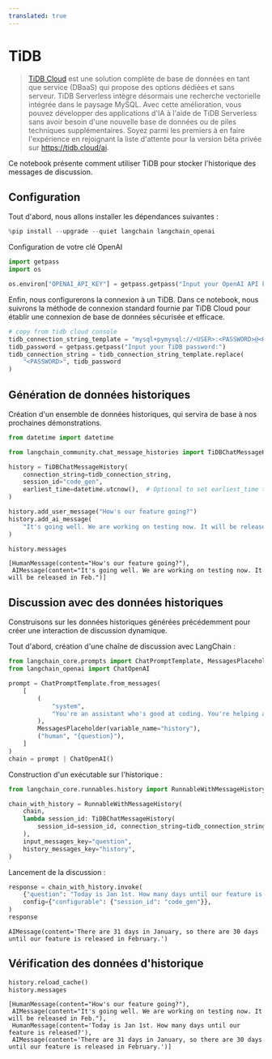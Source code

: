```yaml
---
translated: true
---
```


# TiDB

> [TiDB Cloud](https://tidbcloud.com/) est une solution complète de base de données en tant que service (DBaaS) qui propose des options dédiées et sans serveur. TiDB Serverless intègre désormais une recherche vectorielle intégrée dans le paysage MySQL. Avec cette amélioration, vous pouvez développer des applications d'IA à l'aide de TiDB Serverless sans avoir besoin d'une nouvelle base de données ou de piles techniques supplémentaires. Soyez parmi les premiers à en faire l'expérience en rejoignant la liste d'attente pour la version bêta privée sur https://tidb.cloud/ai.

Ce notebook présente comment utiliser TiDB pour stocker l'historique des messages de discussion.

## Configuration

Tout d'abord, nous allons installer les dépendances suivantes :

```python
%pip install --upgrade --quiet langchain langchain_openai
```

Configuration de votre clé OpenAI

```python
import getpass
import os

os.environ["OPENAI_API_KEY"] = getpass.getpass("Input your OpenAI API key:")
```

Enfin, nous configurerons la connexion à un TiDB. Dans ce notebook, nous suivrons la méthode de connexion standard fournie par TiDB Cloud pour établir une connexion de base de données sécurisée et efficace.

```python
# copy from tidb cloud console
tidb_connection_string_template = "mysql+pymysql://<USER>:<PASSWORD>@<HOST>:4000/<DB>?ssl_ca=/etc/ssl/cert.pem&ssl_verify_cert=true&ssl_verify_identity=true"
tidb_password = getpass.getpass("Input your TiDB password:")
tidb_connection_string = tidb_connection_string_template.replace(
    "<PASSWORD>", tidb_password
)
```

## Génération de données historiques

Création d'un ensemble de données historiques, qui servira de base à nos prochaines démonstrations.

```python
from datetime import datetime

from langchain_community.chat_message_histories import TiDBChatMessageHistory

history = TiDBChatMessageHistory(
    connection_string=tidb_connection_string,
    session_id="code_gen",
    earliest_time=datetime.utcnow(),  # Optional to set earliest_time to load messages after this time point.
)

history.add_user_message("How's our feature going?")
history.add_ai_message(
    "It's going well. We are working on testing now. It will be released in Feb."
)
```

```python
history.messages
```

```output
[HumanMessage(content="How's our feature going?"),
 AIMessage(content="It's going well. We are working on testing now. It will be released in Feb.")]
```

## Discussion avec des données historiques

Construisons sur les données historiques générées précédemment pour créer une interaction de discussion dynamique.

Tout d'abord, création d'une chaîne de discussion avec LangChain :

```python
from langchain_core.prompts import ChatPromptTemplate, MessagesPlaceholder
from langchain_openai import ChatOpenAI

prompt = ChatPromptTemplate.from_messages(
    [
        (
            "system",
            "You're an assistant who's good at coding. You're helping a startup build",
        ),
        MessagesPlaceholder(variable_name="history"),
        ("human", "{question}"),
    ]
)
chain = prompt | ChatOpenAI()
```

Construction d'un exécutable sur l'historique :

```python
from langchain_core.runnables.history import RunnableWithMessageHistory

chain_with_history = RunnableWithMessageHistory(
    chain,
    lambda session_id: TiDBChatMessageHistory(
        session_id=session_id, connection_string=tidb_connection_string
    ),
    input_messages_key="question",
    history_messages_key="history",
)
```

Lancement de la discussion :

```python
response = chain_with_history.invoke(
    {"question": "Today is Jan 1st. How many days until our feature is released?"},
    config={"configurable": {"session_id": "code_gen"}},
)
response
```

```output
AIMessage(content='There are 31 days in January, so there are 30 days until our feature is released in February.')
```

## Vérification des données d'historique

```python
history.reload_cache()
history.messages
```

```output
[HumanMessage(content="How's our feature going?"),
 AIMessage(content="It's going well. We are working on testing now. It will be released in Feb."),
 HumanMessage(content='Today is Jan 1st. How many days until our feature is released?'),
 AIMessage(content='There are 31 days in January, so there are 30 days until our feature is released in February.')]
```
